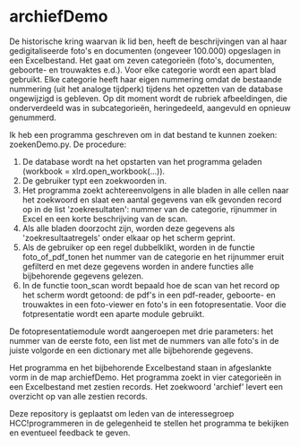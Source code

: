 # archiefDemo

De historische kring waarvan ik lid ben, heeft de beschrijvingen van al haar gedigitaliseerde foto's en documenten (ongeveer 100.000) opgeslagen in een Excelbestand. Het gaat om zeven categorieën (foto's, documenten, geboorte- en trouwaktes e.d.). Voor elke categorie wordt een apart blad gebruikt. Elke categorie heeft haar eigen nummering omdat de bestaande nummering (uit het analoge tijdperk) tijdens het opzetten van de database ongewijzigd is gebleven.
Op dit moment wordt de rubriek afbeeldingen, die onderverdeeld was in subcategorieën, heringedeeld, aangevuld en opnieuw genummerd.

Ik heb een programma geschreven om in dat bestand te kunnen zoeken: zoekenDemo.py.
De procedure:

1. De database wordt na het opstarten van het programma geladen (workbook = xlrd.open_workbook(...)).
2. De gebruiker typt een zoekwoorden in.
3. Het programma zoekt achtereenvolgens in alle bladen in alle cellen naar het zoekwoord en slaat een aantal gegevens van elk gevonden record op in de list 'zoekresultaten': nummer van de categorie, rijnummer in Excel en een korte beschrijving van de scan.
4. Als alle bladen doorzocht zijn, worden deze gegevens als 'zoekresultaatregels' onder elkaar op het scherm geprint.
5. Als de gebruiker op een regel dubbelklikt, worden in de functie foto_of_pdf_tonen het nummer van de categorie en het rijnummer eruit gefilterd en met deze gegevens worden in andere functies alle bijbehorende gegevens gelezen.
6. In de functie toon_scan wordt bepaald hoe de scan van het record op het scherm wordt getoond: de pdf's in een pdf-reader, geboorte- en trouwaktes in een foto-viewer en foto's in een fotopresentatie. Voor die fotpresentatie wordt een aparte module gebruikt.

De fotopresentatiemodule wordt aangeroepen met drie parameters: het nummer van de eerste foto, een list met de nummers van alle foto's in de juiste volgorde en een dictionary met alle bijbehorende gegevens. 

Het programma en het bijbehorende Excelbestand staan in afgeslankte vorm in de map archiefDemo. Het programma zoekt in vier categorieën in een Excelbestand met zestien records. Het zoekwoord 'archief' levert een overzicht op van alle zestien records.

Deze repository is geplaatst om leden van de interessegroep HCC!programmeren in de gelegenheid te stellen het programma te bekijken en eventueel feedback te geven.
